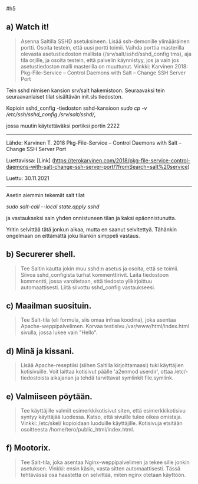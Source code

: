 #h5

## a) Watch it! 

> Asenna Saltilla SSHD asetuksineen. Lisää ssh-demonille ylimääräinen portti. 
> Osoita testein, että uusi portti toimii. 
> Vaihda porttia masterilla olevasta asetustiedoston mallista (/srv/salt/sshd/sshd_config tms), aja tila orjille, ja osoita testein, että palvelin käynnistyy, jos ja vain jos asetustiedoston malli masterilla on muuttunut. 
> Vinkki: Karvinen 2018: Pkg-File-Service – Control Daemons with Salt – Change SSH Server Port

Tein sshd nimisen kansion srv/salt hakemistoon. Seuraavaksi tein seuraavanlaiset tilat sisältävän init.sls tiedoston.
 
Kopioin sshd_config -tiedoston sshd-kansioon
*sudo cp -v /etc/ssh/sshd_config /srv/salt/sshd/*, 

jossa muutin käytettäväksi portiksi portin 2222 

---
Lähde: Karvinen T. 2018 Pkg-File-Service – Control Daemons with Salt – Change SSH Server Port

Luettavissa: [Link] (https://terokarvinen.com/2018/pkg-file-service-control-daemons-with-salt-change-ssh-server-port/?fromSearch=salt%20service)

Luettu: 30.11.2021

---

Asetin aiemmin tekemät salt tilat 

*sudo salt-call --local state.apply sshd*

 ja vastaukseksi sain yhden onnistuneen tilan ja kaksi epäonnistunutta.   

Yritin selvittää tätä jonkun aikaa, mutta en saanut selvitettyä. Tähänkin ongelmaan on eittämättä joku liiankin simppeli vastaus.

## b) Securerer shell. 
>Tee Saltin kautta jokin muu sshd:n asetus ja osoita, että se toimii. Siivoa sshd_configista turhat kommenttirivit. Laita tiedostoon kommentti, jossa varoitetaan, että tiedosto ylikirjoittuu automaattisesti. Liitä siivottu sshd_config vastaukseesi.

## c) Maailman suosituin. 
>Tee Salt-tila (eli formula, siis omaa infraa koodina), joka asentaa Apache-weppipalvelimen. Korvaa testisivu /var/www/html/index.html sivulla, jossa lukee vain "Hello".

## d) Minä ja kissani. 
>Lisää Apache-reseptiisi (siihen Saltilla kirjoittamaasi) tuki käyttäjien kotisivuille. Voit laittaa kotisivut päälle 'a2enmod userdir', ottaa /etc/-tiedostoista aikajanan ja tehdä tarvittavat symlinkit file.symlink.

## e) Valmiiseen pöytään.
> Tee käyttäjille valmiit esimerkkikotisivut siten, että esimerkkikotisivu syntyy käyttäjää luodessa. Katso, että sivuille tulee oikea omistaja. Vinkki: /etc/skel/ kopioidaan luoduille käyttäjille. Kotisivuja etsitään osoitteesta /home/tero/public_html/index.html.

## f) Mootorix. 
>Tee Salt-tila, joka asentaa Nginx-weppipalvelimen ja tekee sille jonkin asetuksen. Vinkki: ensin käsin, vasta sitten automaattisesti. Tässä tehtävässä osa haastetta on selvittää, miten nginx otetaan käyttöön.
